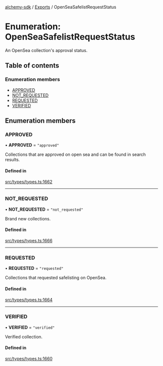 [alchemy-sdk](../README.md) / [Exports](../modules.md) / OpenSeaSafelistRequestStatus

# Enumeration: OpenSeaSafelistRequestStatus

An OpenSea collection's approval status.

## Table of contents

### Enumeration members

- [APPROVED](OpenSeaSafelistRequestStatus.md#approved)
- [NOT\_REQUESTED](OpenSeaSafelistRequestStatus.md#not_requested)
- [REQUESTED](OpenSeaSafelistRequestStatus.md#requested)
- [VERIFIED](OpenSeaSafelistRequestStatus.md#verified)

## Enumeration members

### APPROVED

• **APPROVED** = `"approved"`

Collections that are approved on open sea and can be found in search results.

#### Defined in

[src/types/types.ts:1662](https://github.com/alchemyplatform/alchemy-sdk-js/blob/a162d40/src/types/types.ts#L1662)

___

### NOT\_REQUESTED

• **NOT\_REQUESTED** = `"not_requested"`

Brand new collections.

#### Defined in

[src/types/types.ts:1666](https://github.com/alchemyplatform/alchemy-sdk-js/blob/a162d40/src/types/types.ts#L1666)

___

### REQUESTED

• **REQUESTED** = `"requested"`

Collections that requested safelisting on OpenSea.

#### Defined in

[src/types/types.ts:1664](https://github.com/alchemyplatform/alchemy-sdk-js/blob/a162d40/src/types/types.ts#L1664)

___

### VERIFIED

• **VERIFIED** = `"verified"`

Verified collection.

#### Defined in

[src/types/types.ts:1660](https://github.com/alchemyplatform/alchemy-sdk-js/blob/a162d40/src/types/types.ts#L1660)

